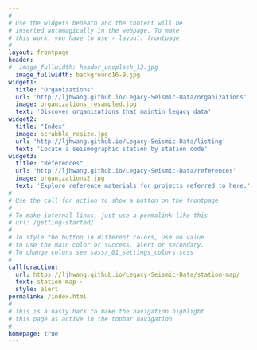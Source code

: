 ```yaml
---
#
# Use the widgets beneath and the content will be
# inserted automagically in the webpage. To make
# this work, you have to use › layout: frontpage
#
layout: frontpage
header:
#  image_fullwidth: header_unsplash_12.jpg
  image_fullwidth: background16-9.jpg
widget1:
  title: "Organizations"
  url: 'http://ljhwang.github.io/Legacy-Seismic-Data/organizations'
  image: organizations_resampled.jpg
  text: 'Discover organizations that maintin legacy data'
widget2:
  title: "Index"
  image: scrabble_resize.jpg
  url: 'http://ljhwang.github.io/Legacy-Seismic-Data/listing'
  text: 'Locate a seismographic station by station code'
widget3:
  title: "References"
  url: 'http://ljhwang.github.io/Legacy-Seismic-Data/references'
  image: organizations2.jpg
  text: 'Explore reference materials for projects referred to here.'
#
# Use the call for action to show a button on the frontpage
#
# To make internal links, just use a permalink like this
# url: /getting-started/
#
# To style the button in different colors, use no value
# to use the main color or success, alert or secondary.
# To change colors see sass/_01_settings_colors.scss
#
callforaction:
  url: https://ljhwang.github.io/Legacy-Seismic-Data/station-map/
  text: station map ›
  style: alert
permalink: /index.html
#
# This is a nasty hack to make the navigation highlight
# this page as active in the topbar navigation
#
homepage: true
---
```

